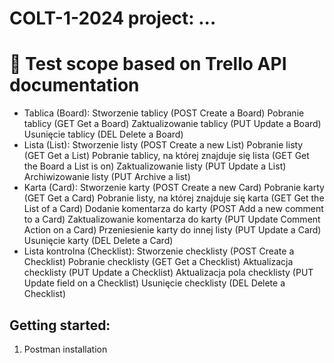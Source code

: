 # COLT-1-2024 project: ...

# 🔎 Test scope based on Trello API documentation

- Tablica (Board):
Stworzenie tablicy (POST Create a Board)
Pobranie tablicy (GET Get a Board)
Zaktualizowanie tablicy (PUT Update a Board)
Usunięcie tablicy (DEL Delete a Board)
- Lista (List):
Stworzenie listy (POST Create a new List)
Pobranie listy (GET Get a List)
Pobranie tablicy, na której znajduje się lista (GET Get the Board a List is on)
Zaktualizowanie listy (PUT Update a List)
Archiwizowanie listy (PUT Archive a list)
- Karta (Card):
Stworzenie karty (POST Create a new Card)
Pobranie karty (GET Get a Card)
Pobranie listy, na której znajduje się karta (GET Get the List of a Card)
Dodanie komentarza do karty (POST Add a new comment to a Card)
Zaktualizowanie komentarza do karty (PUT Update Comment Action on a Card)
Przeniesienie karty do innej listy (PUT Update a Card)
Usunięcie karty (DEL Delete a Card)
- Lista kontrolna (Checklist):
Stworzenie checklisty (POST Create a Checklist)
Pobranie checklisty (GET Get a Checklist)
Aktualizacja checklisty (PUT Update a Checklist)
Aktualizacja pola checklisty (PUT Update field on a Checklist)
Usunięcie checklisty (DEL Delete a Checklist)

Getting started:
-------------------
1. Postman installation

